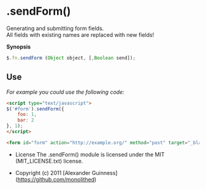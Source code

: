 # .sendForm()

Generating and submitting form fields. <br />
All fields with existing names are replaced with new fields!

**Synopsis**

```javascript
$.fn.sendForm (Object object, [,Boolean send]);
```

## Use
*For example you could use the following code:*

```html
<script type="text/javascript">
$('#form').sendForm({
	foo: 1,
	bar: 2
}, 1);
</script>

<form id="form" action="http://example.org/" method="post" target="_blank"> </form>
```

* License
    The .sendForm() module is licensed under the MIT (MIT_LICENSE.txt) license.

* Copyright (c) 2011 [Alexander Guinness] (https://github.com/monolithed)
